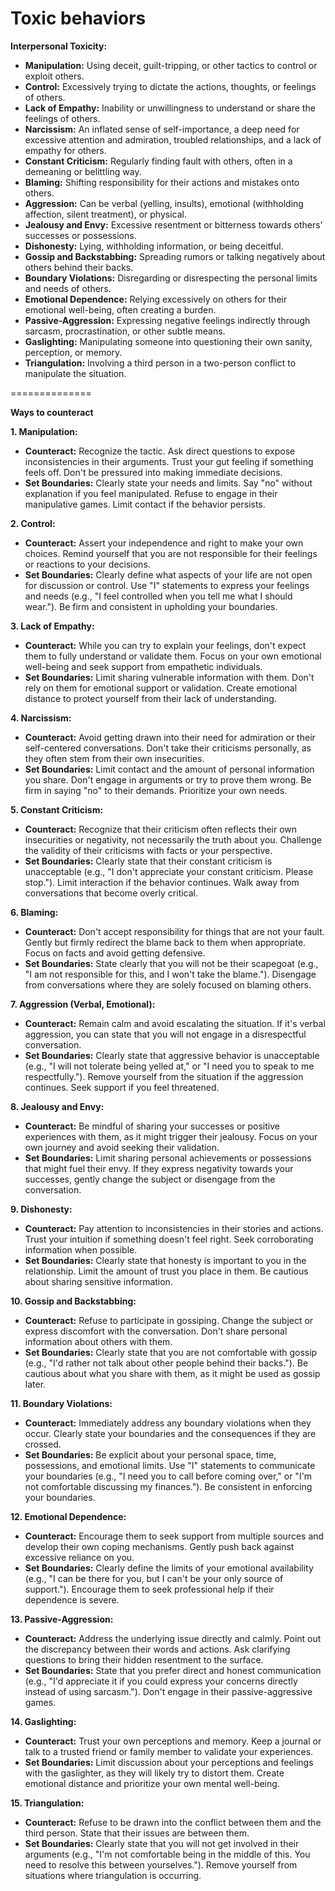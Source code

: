Toxic behaviors
===============

 **Interpersonal Toxicity:**

*   **Manipulation:** Using deceit, guilt-tripping, or other tactics to control or exploit others.
*   **Control:** Excessively trying to dictate the actions, thoughts, or feelings of others.
*   **Lack of Empathy:** Inability or unwillingness to understand or share the feelings of others.
*   **Narcissism:** An inflated sense of self-importance, a deep need for excessive attention and admiration, troubled relationships, and a lack of empathy for others. 
*   **Constant Criticism:** Regularly finding fault with others, often in a demeaning or belittling way.
*   **Blaming:** Shifting responsibility for their actions and mistakes onto others.
*   **Aggression:** Can be verbal (yelling, insults), emotional (withholding affection, silent treatment), or physical.
*   **Jealousy and Envy:** Excessive resentment or bitterness towards others' successes or possessions.
*   **Dishonesty:** Lying, withholding information, or being deceitful.
*   **Gossip and Backstabbing:** Spreading rumors or talking negatively about others behind their backs.
*   **Boundary Violations:** Disregarding or disrespecting the personal limits and needs of others.
*   **Emotional Dependence:** Relying excessively on others for their emotional well-being, often creating a burden.
*   **Passive-Aggression:** Expressing negative feelings indirectly through sarcasm, procrastination, or other subtle means.
*   **Gaslighting:** Manipulating someone into questioning their own sanity, perception, or memory.
*   **Triangulation:** Involving a third person in a two-person conflict to manipulate the situation.

==============

**Ways to counteract**

**1\. Manipulation:**

*   **Counteract:** Recognize the tactic. Ask direct questions to expose inconsistencies in their arguments. Trust your gut feeling if something feels off. Don't be pressured into making immediate decisions.
*   **Set Boundaries:** Clearly state your needs and limits. Say "no" without explanation if you feel manipulated. Refuse to engage in their manipulative games. Limit contact if the behavior persists.

**2\. Control:**

*   **Counteract:** Assert your independence and right to make your own choices. Remind yourself that you are not responsible for their feelings or reactions to your decisions.
*   **Set Boundaries:** Clearly define what aspects of your life are not open for discussion or control. Use "I" statements to express your feelings and needs (e.g., "I feel controlled when you tell me what I should wear."). Be firm and consistent in upholding your boundaries.

**3\. Lack of Empathy:**

*   **Counteract:** While you can try to explain your feelings, don't expect them to fully understand or validate them. Focus on your own emotional well-being and seek support from empathetic individuals.
*   **Set Boundaries:** Limit sharing vulnerable information with them. Don't rely on them for emotional support or validation. Create emotional distance to protect yourself from their lack of understanding.

**4\. Narcissism:**

*   **Counteract:** Avoid getting drawn into their need for admiration or their self-centered conversations. Don't take their criticisms personally, as they often stem from their own insecurities.
*   **Set Boundaries:** Limit contact and the amount of personal information you share. Don't engage in arguments or try to prove them wrong. Be firm in saying "no" to their demands. Prioritize your own needs.

**5\. Constant Criticism:**

*   **Counteract:** Recognize that their criticism often reflects their own insecurities or negativity, not necessarily the truth about you. Challenge the validity of their criticisms with facts or your perspective.
*   **Set Boundaries:** Clearly state that their constant criticism is unacceptable (e.g., "I don't appreciate your constant criticism. Please stop."). Limit interaction if the behavior continues. Walk away from conversations that become overly critical.

**6\. Blaming:**

*   **Counteract:** Don't accept responsibility for things that are not your fault. Gently but firmly redirect the blame back to them when appropriate. Focus on facts and avoid getting defensive.
*   **Set Boundaries:** State clearly that you will not be their scapegoat (e.g., "I am not responsible for this, and I won't take the blame."). Disengage from conversations where they are solely focused on blaming others.

**7\. Aggression (Verbal, Emotional):**

*   **Counteract:** Remain calm and avoid escalating the situation. If it's verbal aggression, you can state that you will not engage in a disrespectful conversation.
*   **Set Boundaries:** Clearly state that aggressive behavior is unacceptable (e.g., "I will not tolerate being yelled at," or "I need you to speak to me respectfully."). Remove yourself from the situation if the aggression continues. Seek support if you feel threatened.

**8\. Jealousy and Envy:**

*   **Counteract:** Be mindful of sharing your successes or positive experiences with them, as it might trigger their jealousy. Focus on your own journey and avoid seeking their validation.
*   **Set Boundaries:** Limit sharing personal achievements or possessions that might fuel their envy. If they express negativity towards your successes, gently change the subject or disengage from the conversation.

**9\. Dishonesty:**

*   **Counteract:** Pay attention to inconsistencies in their stories and actions. Trust your intuition if something doesn't feel right. Seek corroborating information when possible.
*   **Set Boundaries:** Clearly state that honesty is important to you in the relationship. Limit the amount of trust you place in them. Be cautious about sharing sensitive information.

**10\. Gossip and Backstabbing:**

*   **Counteract:** Refuse to participate in gossiping. Change the subject or express discomfort with the conversation. Don't share personal information about others with them.
*   **Set Boundaries:** Clearly state that you are not comfortable with gossip (e.g., "I'd rather not talk about other people behind their backs."). Be cautious about what you share with them, as it might be used as gossip later.

**11\. Boundary Violations:**

*   **Counteract:** Immediately address any boundary violations when they occur. Clearly state your boundaries and the consequences if they are crossed.
*   **Set Boundaries:** Be explicit about your personal space, time, possessions, and emotional limits. Use "I" statements to communicate your boundaries (e.g., "I need you to call before coming over," or "I'm not comfortable discussing my finances."). Be consistent in enforcing your boundaries.

**12\. Emotional Dependence:**

*   **Counteract:** Encourage them to seek support from multiple sources and develop their own coping mechanisms. Gently push back against excessive reliance on you.
*   **Set Boundaries:** Clearly define the limits of your emotional availability (e.g., "I can be there for you, but I can't be your only source of support."). Encourage them to seek professional help if their dependence is severe.

**13\. Passive-Aggression:**

*   **Counteract:** Address the underlying issue directly and calmly. Point out the discrepancy between their words and actions. Ask clarifying questions to bring their hidden resentment to the surface.
*   **Set Boundaries:** State that you prefer direct and honest communication (e.g., "I'd appreciate it if you could express your concerns directly instead of using sarcasm."). Don't engage in their passive-aggressive games.

**14\. Gaslighting:**

*   **Counteract:** Trust your own perceptions and memory. Keep a journal or talk to a trusted friend or family member to validate your experiences.
*   **Set Boundaries:** Limit discussion about your perceptions and feelings with the gaslighter, as they will likely try to distort them. Create emotional distance and prioritize your own mental well-being.

**15\. Triangulation:**

*   **Counteract:** Refuse to be drawn into the conflict between them and the third person. State that their issues are between them.
*   **Set Boundaries:** Clearly state that you will not get involved in their arguments (e.g., "I'm not comfortable being in the middle of this. You need to resolve this between yourselves."). Remove yourself from situations where triangulation is occurring.
